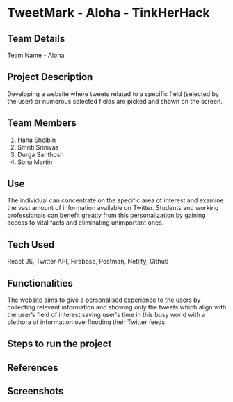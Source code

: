 
# TweetMark - Aloha - TinkHerHack




## Team Details
Team Name - Aloha
## Project Description
Developing a website where tweets related to a specific field (selected by the user) or numerous selected fields are picked and shown on the screen.
## Team Members
1. Hana Shelbin
2. Smriti Srinivas
3. Durga Santhosh
4. Sona Martin
## Use
The individual can concentrate on the specific area of interest and examine the vast amount of information available on Twitter. Students and working professionals can benefit greatly from this personalization by gaining access to vital facts and eliminating unimportant ones.
## Tech Used
React JS, Twitter API, Firebase, Postman, Netlify, Github
## Functionalities
The website aims to give a personalised experience to the users by collecting relevant information and showing only the tweets which align with the user’s field of interest saving user's time in this busy world with a plethora of information overflooding their Twitter feeds.
## Steps to run the project
## References
## Screenshots
